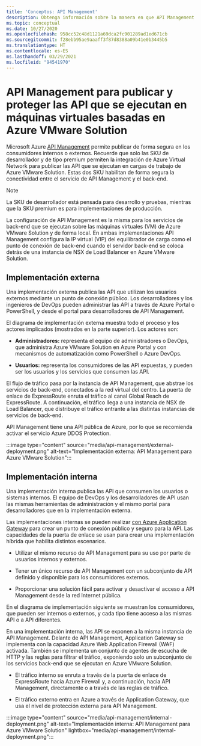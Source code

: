 ```yaml
---
title: 'Conceptos: API Management'
description: Obtenga información sobre la manera en que API Management protege las API que se ejecutan en máquinas virtuales (VM) de Azure VMware Solution
ms.topic: conceptual
ms.date: 10/27/2020
ms.openlocfilehash: 958cc52c48d1121a69dca2fc901289ad1ed671cb
ms.sourcegitcommit: f28ebb95ae9aaaff3f87d8388a09b41e0b3445b5
ms.translationtype: HT
ms.contentlocale: es-ES
ms.lasthandoff: 03/29/2021
ms.locfileid: "94541970"
---
```

# <a name="api-management-to-publish-and-protect-apis-running-on-azure-vmware-solution-based-vms"></a>API Management para publicar y proteger las API que se ejecutan en máquinas virtuales basadas en Azure VMware Solution

Microsoft Azure [API Management](https://azure.microsoft.com/services/api-management/) permite publicar de forma segura en los consumidores internos o externos.  Recuerde que solo las SKU de desarrollador y de tipo premium permiten la integración de Azure Virtual Network para publicar las API que se ejecutan en cargas de trabajo de Azure VMware Solution.  Estas dos SKU habilitan de forma segura la conectividad entre el servicio de API Management y el back-end. 

>[!NOTE]
>La SKU de desarrollador está pensada para desarrollo y pruebas, mientras que la SKU premium es para implementaciones de producción.

La configuración de API Management es la misma para los servicios de back-end que se ejecutan sobre las máquinas virtuales (VM) de Azure VMware Solution y de forma local. En ambas implementaciones API Management configura la IP virtual (VIP) del equilibrador de carga como el punto de conexión de back-end cuando el servidor back-end se coloca detrás de una instancia de NSX de Load Balancer en Azure VMware Solution. 


## <a name="external-deployment"></a>Implementación externa

Una implementación externa publica las API que utilizan los usuarios externos mediante un punto de conexión público. Los desarrolladores y los ingenieros de DevOps pueden administrar las API a través de Azure Portal o PowerShell, y desde el portal para desarrolladores de API Management.

El diagrama de implementación externa muestra todo el proceso y los actores implicados (mostrados en la parte superior). Los actores son:

- **Administradores:** representa el equipo de administradores o DevOps, que administra Azure VMware Solution en Azure Portal y con mecanismos de automatización como PowerShell o Azure DevOps.

- **Usuarios:**  representa los consumidores de las API expuestas, y pueden ser los usuarios y los servicios que consumen las API.

El flujo de tráfico pasa por la instancia de API Management, que abstrae los servicios de back-end, conectados a la red virtual del centro. La puerta de enlace de ExpressRoute enruta el tráfico al canal Global Reach de ExpressRoute. A continuación, el tráfico llega a una instancia de NSX de Load Balancer, que distribuye el tráfico entrante a las distintas instancias de servicios de back-end.

API Management tiene una API pública de Azure, por lo que se recomienda activar el servicio Azure DDOS Protection. 

:::image type="content" source="media/api-management/external-deployment.png" alt-text="Implementación externa: API Management para Azure VMware Solution":::


## <a name="internal-deployment"></a>Implementación interna

Una implementación interna publica las API que consumen los usuarios o sistemas internos. El equipo de DevOps y los desarrolladores de API usan las mismas herramientas de administración y el mismo portal para desarrolladores que en la implementación externa.

Las implementaciones internas se pueden realizar [con Azure Application Gateway](../api-management/api-management-howto-integrate-internal-vnet-appgateway.md) para crear un punto de conexión público y seguro para la API.  Las capacidades de la puerta de enlace se usan para crear una implementación híbrida que habilita distintos escenarios.  

* Utilizar el mismo recurso de API Management para su uso por parte de usuarios internos y externos.

* Tener un único recurso de API Management con un subconjunto de API definido y disponible para los consumidores externos.

* Proporcionar una solución fácil para activar y desactivar el acceso a API Management desde la red Internet pública.

En el diagrama de implementación siguiente se muestran los consumidores, que pueden ser internos o externos, y cada tipo tiene acceso a las mismas API o a API diferentes.

En una implementación interna, las API se exponen a la misma instancia de API Management. Delante de API Management, Application Gateway se implementa con la capacidad Azure Web Application Firewall (WAF) activada. También se implementa un conjunto de agentes de escucha de HTTP y las reglas para filtrar el tráfico, exponiendo solo un subconjunto de los servicios back-end que se ejecutan en Azure VMware Solution.


* El tráfico interno se enruta a través de la puerta de enlace de ExpressRoute hacia Azure Firewall y, a continuación, hacia API Management, directamente o a través de las reglas de tráfico.   

* El tráfico externo entra en Azure a través de Application Gateway, que usa el nivel de protección externa para API Management.


:::image type="content" source="media/api-management/internal-deployment.png" alt-text="Implementación interna: API Management para Azure VMware Solution" lightbox="media/api-management/internal-deployment.png":::
